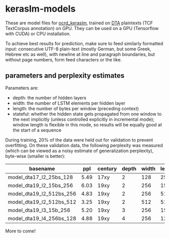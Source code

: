 # keraslm-models

These are model files for [ocrd_keraslm](https://github.com/OCR-D/ocrd_keraslm/pull/5), trained on [DTA](http://www.deutsches-textarchiv/download) plaintexts (TCF TextCorpus annotation) on GPU. They can be used on a GPU (Tensorflow with CUDA) or CPU installation.

To achieve best results for prediction, make sure to feed similarly formatted input: consecutive UTF-8 plain-text (mostly German, but some Greek, Hebrew etc as well), with newline at line and paragraph boundaries, but without page numbers, form feed characters or the like.

## parameters and perplexity estimates

Parameters are:
* depth: the number of hidden layers
* width: the number of LSTM elements per hidden layer
* length: the number of bytes per window (preceding context)
* stateful: whether the hidden state gets propagated from one window to the next implicitly (unless controlled explicitly in incremental mode); window length is flexible in this mode, so results will be equally good at the start of a sequence

During training, 20% of the data were held out for validation to prevent overfitting. On these validation data, the following perplexity was measured (which can be viewed as a noisy estimate of generalization perplexity), byte-wise (smaller is better):

basename | ppl | century | depth | width | length | stateful
-------- | --- | ------- | ----- | ----- | ------ | --------
model_dta17_l2_25bs_128 | 5.49 | 17xy | 2 | 128 | 25| True
model_dta19_l2_15bs_256 | 6.03 | 19xy | 2 | 256 | 15 | True
model_dta19_l2_512bs_256 | 4.83 | 19xy | 2 | 256 | 512 | True
model_dta19_l2_512bs_512 | 3.25 | 19xy | 2 | 512 | 512 | True
model_dta19_l3_15b_256 | 5.20 | 19xy | 3 | 256 | 15 | False
model_dta19_l4_256bs_128 | 4.88 | 19xy | 4 | 256 | 128 | True

More to come!
